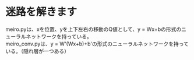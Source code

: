 # 迷路を解きます

meiro.pyは、xを位置、yを上下左右の移動のQ値として、y = Wx+bの形式のニューラルネットワークを持っている。  
meiro_conv.pyは、y = W'(Wx+b)+b'の形式のニューラルネットワークを持っている。（隠れ層が一つある）
